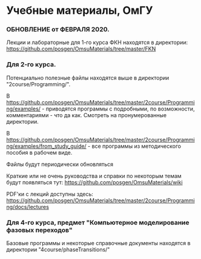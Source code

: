 # Учебные материалы, ОмГУ

### ОБНОВЛЕНИЕ от ФЕВРАЛЯ 2020.

Лекции и лабораторные для 1-го курса ФКН находятся в директории: https://github.com/posgen/OmsuMaterials/tree/master/FKN


### Для 2-го курса.

Потенциально полезные файлы находятся выше в директории "2course/Programming/".

В https://github.com/posgen/OmsuMaterials/tree/master/2course/Programming/examples/ - приводятся программы с подробными, по возможности, комментариями - что да как. Смотреть на пронумерованные директории.

В https://github.com/posgen/OmsuMaterials/tree/master/2course/Programming/examples/from_study_guide/ - все программы из методического пособия в рабочем виде.

Файлы будут периодически обновляться

Краткие или не очень руководства и справки по некоторым темам будут появляться тут: https://github.com/posgen/OmsuMaterials/wiki

PDF'ки с лекций доступны здесь: https://github.com/posgen/OmsuMaterials/tree/master/2course/Programming/docs/lectures

### Для 4-го курса, предмет "Компьютерное моделирование фазовых переходов"

Базовые программы и некоторые справочные документы находятся в директории "4course/phaseTransitions/"
